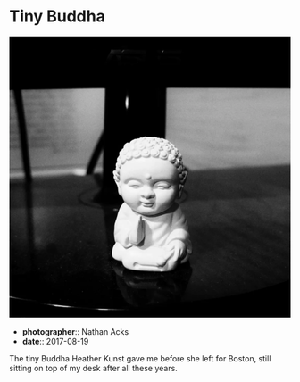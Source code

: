 # Tiny Buddha

![A black-and-white photo of a tiny plastic Buddha sitting on a shiny black surface](assets/2017-08-19-tiny-buddha.webp)

* **photographer**:: Nathan Acks
* **date**:: 2017-08-19

The tiny Buddha Heather Kunst gave me before she left for Boston, still sitting on top of my desk after all these years.
